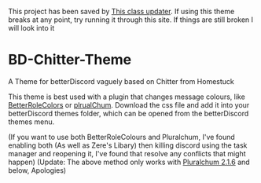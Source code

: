 This project has been saved by [This class updater](https://syndishanx.github.io/Website/Update_Classes.html). If using this theme breaks at any point, try running it through this site. If things are still broken I will look into it

# BD-Chitter-Theme
A Theme for betterDiscord vaguely based on Chitter from Homestuck

This theme is best used with a plugin that changes message colours, like [BetterRoleColors](https://betterdiscord.app/plugin/BetterRoleColors) or [plrualChum](https://github.com/estroBiologist/pluralchum).
Download the css file and add it into your betterDiscord themes folder, which can be opened from the betterDiscord themes menu.

(If you want to use both BetterRoleColours and Pluralchum, I've found enabling both (As well as Zere's Libary) then killing discord using the task manager and reopening it, I've found that resolve any conflicts that might happen)
(Update: The above method only works with [Pluralchum 2.1.6](https://github.com/estroBiologist/pluralchum/releases/tag/2.1.6) and below, Apologies)
